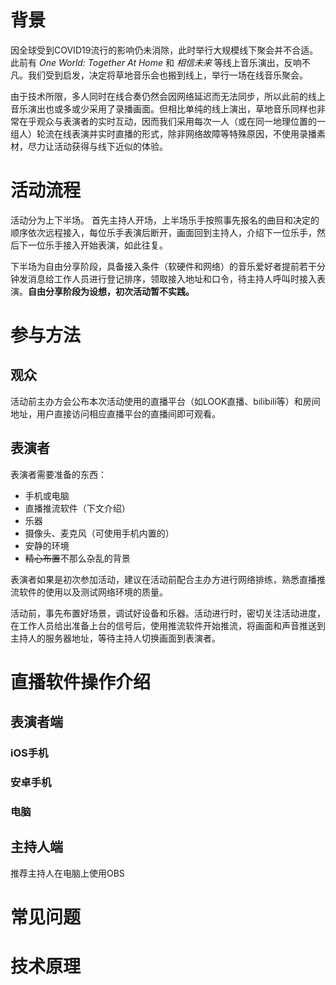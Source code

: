 # 背景
因全球受到COVID19流行的影响仍未消除，此时举行大规模线下聚会并不合适。此前有 *One World: Together At Home* 和 *相信未来* 等线上音乐演出，反响不凡。我们受到启发，决定将草地音乐会也搬到线上，举行一场在线音乐聚会。

由于技术所限，多人同时在线合奏仍然会因网络延迟而无法同步，所以此前的线上音乐演出也或多或少采用了录播画面。但相比单纯的线上演出，草地音乐同样也非常在乎观众与表演者的实时互动，因而我们采用每次一人（或在同一地理位置的一组人）轮流在线表演并实时直播的形式，除非网络故障等特殊原因，不使用录播素材，尽力让活动获得与线下近似的体验。

# 活动流程
活动分为上下半场。
首先主持人开场，上半场乐手按照事先报名的曲目和决定的顺序依次远程接入，每位乐手表演后断开，画面回到主持人，介绍下一位乐手，然后下一位乐手接入开始表演，如此往复。

下半场为自由分享阶段，具备接入条件（软硬件和网络）的音乐爱好者提前若干分钟发消息给工作人员进行登记排序，领取接入地址和口令，待主持人呼叫时接入表演。**自由分享阶段为设想，初次活动暂不实践。**

# 参与方法
## 观众
活动前主办方会公布本次活动使用的直播平台（如LOOK直播、bilibili等）和房间地址，用户直接访问相应直播平台的直播间即可观看。

## 表演者
表演者需要准备的东西：
* 手机或电脑
* 直播推流软件（下文介绍）
* 乐器
* 摄像头、麦克风（可使用手机内置的）
* 安静的环境
* ~~精心布置~~不那么杂乱的背景

表演者如果是初次参加活动，建议在活动前配合主办方进行网络排练，熟悉直播推流软件的使用以及测试网络环境的质量。

活动前，事先布置好场景，调试好设备和乐器。活动进行时，密切关注活动进度，在工作人员给出准备上台的信号后，使用推流软件开始推流，将画面和声音推送到主持人的服务器地址，等待主持人切换画面到表演者。

# 直播软件操作介绍
## 表演者端
### iOS手机
### 安卓手机
### 电脑
## 主持人端
推荐主持人在电脑上使用OBS

# 常见问题
# 技术原理
